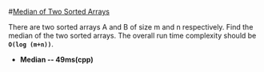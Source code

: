 #[Median of Two Sorted Arrays](https://oj.leetcode.com/problems/median-of-two-sorted-arrays/)

There are two sorted arrays A and B of size m and n respectively. Find the median of the two sorted arrays. The overall run time complexity should be **`O(log (m+n))`**.
- **Median -- 49ms(cpp)**

